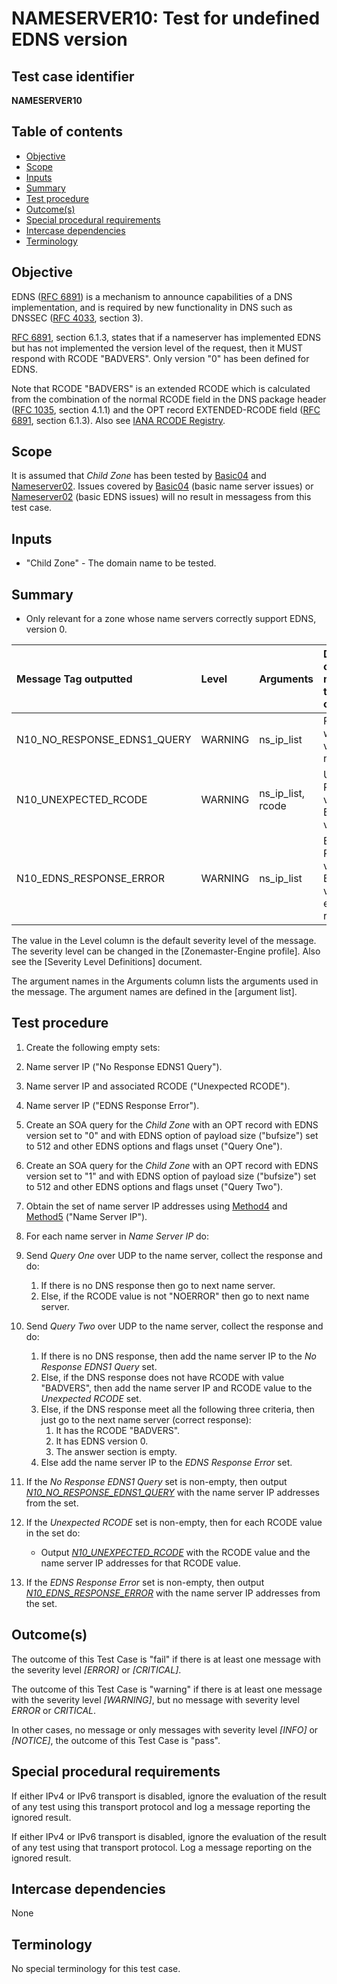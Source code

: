 # NAMESERVER10: Test for undefined EDNS version


## Test case identifier

**NAMESERVER10**


## Table of contents

* [Objective](#Objective)
* [Scope](#Scope)
* [Inputs](#Inputs)
* [Summary](#Summary)
* [Test procedure](#Test-procedure)
* [Outcome(s)](#Outcomes)
* [Special procedural requirements](#Special-procedural-requirements)
* [Intercase dependencies](#Intercase-dependencies)
* [Terminology](#terminology)


## Objective

EDNS ([RFC 6891]) is a mechanism to announce capabilities of a DNS
implementation, and is required by new functionality in DNS such as DNSSEC
([RFC 4033][RFC 4033#section-3], section 3).

[RFC 6891][RFC 6891#section-6.1.3], section 6.1.3, states that if a nameserver
has implemented EDNS but has not implemented the version level of the request,
then it MUST respond with RCODE "BADVERS". Only version "0" has been defined for
EDNS.

Note that RCODE "BADVERS" is an extended RCODE which is calculated from the
combination of the normal RCODE field in the DNS package header
([RFC 1035][RFC 1035#section-4.1.1], section 4.1.1) and the OPT record
EXTENDED-RCODE field ([RFC 6891][RFC 6891#section-6.1.3], section 6.1.3). Also
see [IANA RCODE Registry].


## Scope

It is assumed that *Child Zone* has been tested by [Basic04] and [Nameserver02].
Issues covered by [Basic04] (basic name server issues) or [Nameserver02] (basic
EDNS issues) will no result in messagess from this test case.


## Inputs

* "Child Zone" - The domain name to be tested.

## Summary

* Only relevant for a zone whose name servers correctly support EDNS, version 0.

Message Tag outputted         | Level   | Arguments         | Description of when message tag is outputted
:-----------------------------|:--------|:------------------|:--------------------------------------------
N10_NO_RESPONSE_EDNS1_QUERY   | WARNING | ns_ip_list        | Response when EDNS ver=0, but not when 1.
N10_UNEXPECTED_RCODE          | WARNING | ns_ip_list, rcode | Unexpected RCODE value when EDNS ver=1.
N10_EDNS_RESPONSE_ERROR       | WARNING | ns_ip_list        | Expected RCODE value when EDNS ver=1, but error in response.

The value in the Level column is the default severity level of the message. The
severity level can be changed in the [Zonemaster-Engine profile]. Also see the
[Severity Level Definitions] document.

The argument names in the Arguments column lists the arguments used in the
message. The argument names are defined in the [argument list].


## Test procedure

1. Create the following empty sets:

  1. Name server IP ("No Response EDNS1 Query").
  2. Name server IP and associated RCODE ("Unexpected RCODE").
  3. Name server IP ("EDNS Response Error").


1. Create an SOA query for the *Child Zone* with an OPT record with EDNS version
   set to "0" and with EDNS option of payload size ("bufsize") set to 512 and
   other EDNS options and flags unset ("Query One").

2. Create an SOA query for the *Child Zone* with an OPT record with EDNS version
   set to "1" and with EDNS option of payload size ("bufsize") set to 512 and
   other EDNS options and flags unset ("Query Two").

3. Obtain the set of name server IP addresses using [Method4] and [Method5]
   ("Name Server IP").

4. For each name server in *Name Server IP* do:

  1. Send *Query One* over UDP to the name server, collect the response and do:
     1. If there is no DNS response then go to next name server.
     2. Else, if the RCODE value is not "NOERROR" then go to next name server.
  2. Send *Query Two* over UDP to the name server, collect the response and do:
     1. If there is no DNS response, then add the name server IP to the
        *No Response EDNS1 Query* set.
     2. Else, if the DNS response does not have RCODE with value "BADVERS", then
        add the name server IP and RCODE value to the *Unexpected RCODE* set.
     3. Else, if the DNS response meet all the following three criteria, then
        just go to the next name server (correct response):
        1. It has the RCODE "BADVERS".
        2. It has EDNS version 0.
        3. The answer section is empty.
     4. Else add the name server IP to the *EDNS Response Error* set.

5. If the *No Response EDNS1 Query* set is non-empty, then output
   *[N10_NO_RESPONSE_EDNS1_QUERY]* with the name server IP addresses from the
   set.

6. If the *Unexpected RCODE* set is non-empty, then for each RCODE value in the
   set do:
   * Output *[N10_UNEXPECTED_RCODE]* with the RCODE value and the name server
     IP addresses for that RCODE value.

7. If the *EDNS Response Error* set is non-empty, then output
   *[N10_EDNS_RESPONSE_ERROR]* with the name server IP addresses from the set.


## Outcome(s)

The outcome of this Test Case is "fail" if there is at least one message
with the severity level *[ERROR]* or *[CRITICAL]*.

The outcome of this Test Case is "warning" if there is at least one message
with the severity level *[WARNING]*, but no message with severity level
*ERROR* or *CRITICAL*.

In other cases, no message or only messages with severity level
*[INFO]* or *[NOTICE]*, the outcome of this Test Case is "pass".


## Special procedural requirements	

If either IPv4 or IPv6 transport is disabled, ignore the evaluation of the
result of any test using this transport protocol and log a message reporting
the ignored result.

If either IPv4 or IPv6 transport is disabled, ignore the evaluation of the result
of any test using that transport protocol. Log a message reporting on the ignored
result.


## Intercase dependencies

None


## Terminology

No special terminology for this test case.





[Basic04]:                                 ../Basic-TP/basic04.md
[IANA RCODE Registry]:                     https://www.iana.org/assignments/dns-parameters/dns-parameters.xhtml#dns-parameters-6
[Method4]:                                 ../Methods.md#method-4-obtain-glue-address-records-from-parent
[Method5]:                                 ../Methods.md#method-5-obtain-the-name-server-address-records-from-child
[N10_EDNS_RESPONSE_ERROR]:                 #Summary
[N10_NO_RESPONSE_EDNS1_QUERY]:             #Summary
[N10_UNEXPECTED_RCODE]:                    #Summary
[Nameserver02]:                            ../Nameserver-TP/nameserver02.md
[RFC 1035#section-4.1.1]:                  https://tools.ietf.org/html/rfc1035#section-4.1.1
[RFC 4033#section-3]:                      https://tools.ietf.org/html/rfc4033#section-3
[RFC 6891#section-6.1.3]:                  https://tools.ietf.org/html/rfc6891#section-6.1.3
[RFC 6891]:                                https://tools.ietf.org/html/rfc6891

